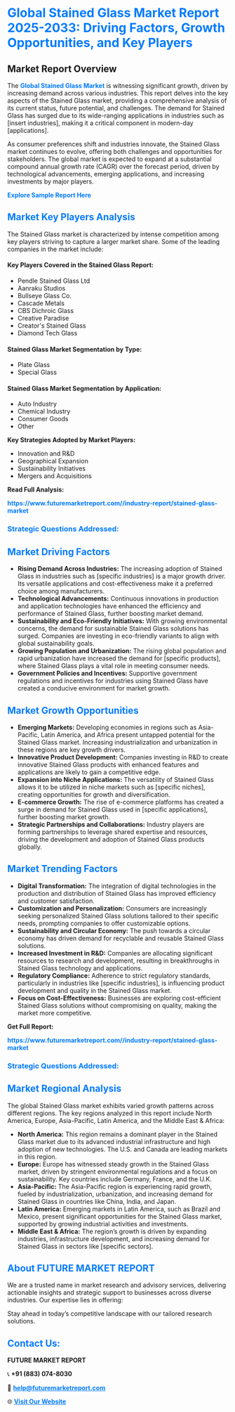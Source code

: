 <h1 style="color: #007BFF;">Global Stained Glass Market Report 2025-2033: Driving Factors, Growth Opportunities, and Key Players</h1>

<section id="overview">
<h2>Market Report Overview</h2>
<p>The <a href="https://www.futuremarketreport.com//industry-report/stained-glass-market" style="color: #007BFF; text-decoration: none;"><strong>Global Stained Glass Market</strong></a> is witnessing significant growth, driven by increasing demand across various industries. This report delves into the key aspects of the Stained Glass market, providing a comprehensive analysis of its current status, future potential, and challenges. The demand for Stained Glass has surged due to its wide-ranging applications in industries such as [insert industries], making it a critical component in modern-day [applications].</p>
<p>As consumer preferences shift and industries innovate, the Stained Glass market continues to evolve, offering both challenges and opportunities for stakeholders. The global market is expected to expand at a substantial compound annual growth rate (CAGR) over the forecast period, driven by technological advancements, emerging applications, and increasing investments by major players.</p>
</section>

<section id="overview">
<p><a href="https://www.futuremarketreport.com//request-sample/reportId=90484" style="color: #007BFF; text-decoration: none;"><strong>Explore Sample Report Here</strong></a></p>
</section>

<section id="key-players">
<h2 style="color: #007BFF;">Market Key Players Analysis</h2>
<p>The Stained Glass market is characterized by intense competition among key players striving to capture a larger market share. Some of the leading companies in the market include:</p>
<h4>Key Players Covered in the Stained Glass Report:</h4>
<ul><li>Pendle Stained Glass Ltd</li><li>Aanraku Studios</li><li>Bullseye Glass Co.</li><li>Cascade Metals</li><li>CBS Dichroic Glass</li><li>Creative Paradise</li><li>Creator&#039;s Stained Glass</li><li>Diamond Tech Glass</li></ul>
<h4>Stained Glass Market Segmentation by Type:</h4>
<ul><li>Plate Glass</li><li>Special Glass</li></ul>

<h4>Stained Glass Market Segmentation by Application:</h4>
<ul><li>Auto Industry</li><li>Chemical Industry</li><li>Consumer Goods</li><li>Other</li></ul>
<p><strong>Key Strategies Adopted by Market Players:</strong></p>
<ul>
<li>Innovation and R&D</li>
<li>Geographical Expansion</li>
<li>Sustainability Initiatives</li>
<li>Mergers and Acquisitions</li>
</ul>
</section>

<section>
<p><strong>Read Full Analysis: </strong></p><a href="https://www.futuremarketreport.com//industry-report/stained-glass-market" style="color: #007BFF; text-decoration: none;"><strong>https://www.futuremarketreport.com//industry-report/stained-glass-market</strong></a>
<h3 style="color: #007BFF;">Strategic Questions Addressed:</h3>
</section>

<section id="driving-factors">
<h2 style="color: #007BFF;">Market Driving Factors</h2>
<ul>
<li><strong>Rising Demand Across Industries:</strong> The increasing adoption of Stained Glass in industries such as [specific industries] is a major growth driver. Its versatile applications and cost-effectiveness make it a preferred choice among manufacturers.</li>
<li><strong>Technological Advancements:</strong> Continuous innovations in production and application technologies have enhanced the efficiency and performance of Stained Glass, further boosting market demand.</li>
<li><strong>Sustainability and Eco-Friendly Initiatives:</strong> With growing environmental concerns, the demand for sustainable Stained Glass solutions has surged. Companies are investing in eco-friendly variants to align with global sustainability goals.</li>
<li><strong>Growing Population and Urbanization:</strong> The rising global population and rapid urbanization have increased the demand for [specific products], where Stained Glass plays a vital role in meeting consumer needs.</li>
<li><strong>Government Policies and Incentives:</strong> Supportive government regulations and incentives for industries using Stained Glass have created a conducive environment for market growth.</li>
</ul>
</section>

<section id="growth-opportunities">
<h2 style="color: #007BFF;">Market Growth Opportunities</h2>
<ul>
<li><strong>Emerging Markets:</strong> Developing economies in regions such as Asia-Pacific, Latin America, and Africa present untapped potential for the Stained Glass market. Increasing industrialization and urbanization in these regions are key growth drivers.</li>
<li><strong>Innovative Product Development:</strong> Companies investing in R&D to create innovative Stained Glass products with enhanced features and applications are likely to gain a competitive edge.</li>
<li><strong>Expansion into Niche Applications:</strong> The versatility of Stained Glass allows it to be utilized in niche markets such as [specific niches], creating opportunities for growth and diversification.</li>
<li><strong>E-commerce Growth:</strong> The rise of e-commerce platforms has created a surge in demand for Stained Glass used in [specific applications], further boosting market growth.</li>
<li><strong>Strategic Partnerships and Collaborations:</strong> Industry players are forming partnerships to leverage shared expertise and resources, driving the development and adoption of Stained Glass products globally.</li>
</ul>
</section>

<section id="trending-factors">
<h2 style="color: #007BFF;">Market Trending Factors</h2>
<ul>
<li><strong>Digital Transformation:</strong> The integration of digital technologies in the production and distribution of Stained Glass has improved efficiency and customer satisfaction.</li>
<li><strong>Customization and Personalization:</strong> Consumers are increasingly seeking personalized Stained Glass solutions tailored to their specific needs, prompting companies to offer customizable options.</li>
<li><strong>Sustainability and Circular Economy:</strong> The push towards a circular economy has driven demand for recyclable and reusable Stained Glass solutions.</li>
<li><strong>Increased Investment in R&D:</strong> Companies are allocating significant resources to research and development, resulting in breakthroughs in Stained Glass technology and applications.</li>
<li><strong>Regulatory Compliance:</strong> Adherence to strict regulatory standards, particularly in industries like [specific industries], is influencing product development and quality in the Stained Glass market.</li>
<li><strong>Focus on Cost-Effectiveness:</strong> Businesses are exploring cost-efficient Stained Glass solutions without compromising on quality, making the market more competitive.</li>
</ul>
</section>

<section>
<p><strong>Get Full Report: </strong></p><a href="https://www.futuremarketreport.com//industry-report/stained-glass-market" style="color: #007BFF; text-decoration: none;"><strong>https://www.futuremarketreport.com//industry-report/stained-glass-market</strong></a>
<h3 style="color: #007BFF;">Strategic Questions Addressed:</h3>
</section>


<section id="regional-analysis">
<h2 style="color: #007BFF;">Market Regional Analysis</h2>
<p>The global Stained Glass market exhibits varied growth patterns across different regions. The key regions analyzed in this report include North America, Europe, Asia-Pacific, Latin America, and the Middle East & Africa:</p>
<ul>
<li><strong>North America:</strong> This region remains a dominant player in the Stained Glass market due to its advanced industrial infrastructure and high adoption of new technologies. The U.S. and Canada are leading markets in this region.</li>
<li><strong>Europe:</strong> Europe has witnessed steady growth in the Stained Glass market, driven by stringent environmental regulations and a focus on sustainability. Key countries include Germany, France, and the U.K.</li>
<li><strong>Asia-Pacific:</strong> The Asia-Pacific region is experiencing rapid growth, fueled by industrialization, urbanization, and increasing demand for Stained Glass in countries like China, India, and Japan.</li>
<li><strong>Latin America:</strong> Emerging markets in Latin America, such as Brazil and Mexico, present significant opportunities for the Stained Glass market, supported by growing industrial activities and investments.</li>
<li><strong>Middle East & Africa:</strong> The region’s growth is driven by expanding industries, infrastructure development, and increasing demand for Stained Glass in sectors like [specific sectors].</li>
</ul>
</section>

<footer>
<h2 style="color: #007BFF;">About FUTURE MARKET REPORT</h2>
<p>We are a trusted name in market research and advisory services, delivering actionable insights and strategic support to businesses across diverse industries. Our expertise lies in offering:</p>

<p>Stay ahead in today’s competitive landscape with our tailored research solutions.</p>

<h2 style="color: #007BFF;">Contact Us:</h2>
<p><strong>FUTURE MARKET REPORT</strong></p>
<p>📞 <strong>+91 (883) 074-8030</strong></p>
<p>📧 <strong><a href="mailto:help@futuremarketreport.com" style="color: #007BFF;">help@futuremarketreport.com</a></strong></p>
<p>🌐 <strong><a href="https://www.futuremarketreport.com/" style="color: #007BFF;">Visit Our Website</a></strong></p>
</footer>
